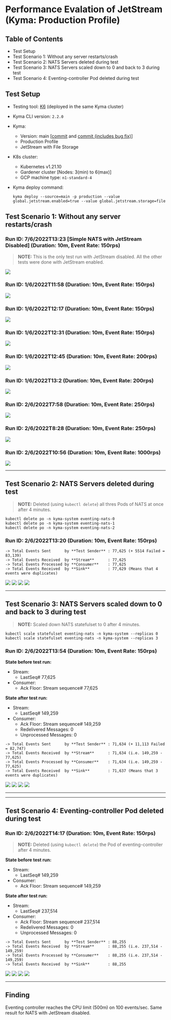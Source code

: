 # Performance Evalation of JetStream (Kyma: Production Profile)

## Table of Contents
- Test Setup
- Test Scenario 1: Without any server restarts/crash
- Test Scenario 2: NATS Servers deleted during test
- Test Scenario 3: NATS Servers scaled down to 0 and back to 3 during test
- Test Scenario 4: Eventing-controller Pod deleted during test

## Test Setup
* Testing tool: [K6](https://k6.io/) (deployed in the same Kyma cluster)
* Kyma CLI version: `2.2.0`
* Kyma: 
  * Version: main [[commit](https://github.com/kyma-project/kyma/commit/6eb300b0a159fa968763382fbfe918b8cb52f057) and [commit (includes bug fix)](https://github.com/kyma-project/kyma/commit/f8a0c28a43e9eebf192514acc61614300f9909a1)] 
  * Production Profile
  * JetStream with File Storage
* K8s cluster:
  * Kubernetes v1.21.10
  * Gardener cluster [Nodes: 3(min) to 6(max)]
  * GCP machine type: `n1-standard-4`

* Kyma deploy command:
  ```
  kyma deploy --source=main -p production --value global.jetstream.enabled=true --value global.jetstream.storage=file
  ```

## Test Scenario 1: Without any server restarts/crash

### Run ID: 7/6/2022T13:23 [Simple NATS with JetStream Disabled] (Duration: 10m, Event Rate: 150rps)

> **NOTE:** This is the only test run with JetStream disabled. All the other tests were done with JetStream enabled.

![](assets/NATS_07_06_22-10-150_1.png "")

### Run ID: 1/6/2022T11:58 (Duration: 10m, Event Rate: 150rps)
![](assets/01_06_22-10-150_1.png "")

### Run ID: 1/6/2022T12:17 (Duration: 10m, Event Rate: 150rps)
![](assets/01_06_22-10-150_2.png "")

### Run ID: 1/6/2022T12:31 (Duration: 10m, Event Rate: 150rps)
![](assets/01_06_22-10-150_3.png "")

### Run ID: 1/6/2022T12:45 (Duration: 10m, Event Rate: 200rps)
![](assets/01_06_22-10-200_1.png "")

### Run ID: 1/6/2022T13:2 (Duration: 10m, Event Rate: 200rps)
![](assets/01_06_22-10-200_2.png "")

### Run ID: 2/6/2022T7:58 (Duration: 10m, Event Rate: 250rps)
![](assets/02_06_22-10-250_1.png "")

### Run ID: 2/6/2022T8:28 (Duration: 10m, Event Rate: 250rps)
![](assets/02_06_22-10-250_2.png "")

### Run ID: 2/6/2022T10:56 (Duration: 10m, Event Rate: 1000rps)
![](assets/02_06_22-10-1000_1.png "")

---

## Test Scenario 2: NATS Servers deleted during test

> **NOTE:** Deleted (using `kubectl delete`) all thres Pods of NATS at once after 4 minutes.

```
kubectl delete po -n kyma-system eventing-nats-0
kubectl delete po -n kyma-system eventing-nats-1
kubectl delete po -n kyma-system eventing-nats-2
```

### Run ID: 2/6/2022T13:20 (Duration: 10m, Event Rate: 150rps)

```
-> Total Events Sent      by **Test Sender** : 77,625 (+ 5514 Failed = 83,139)
-> Total Events Received  by **Stream**      : 77,625
-> Total Events Processed by **Consumer**    : 77,625
-> Total Events Received  by **Sink**        : 77,629 (Means that 4 events were duplicates)
```

![](assets/crash1_1.png "")
![](assets/crash1_2.png "")
![](assets/crash1_4.png "")
![](assets/crash1_3.png "")

---

## Test Scenario 3: NATS Servers scaled down to 0 and back to 3 during test

> **NOTE:** Scaled down NATS statefulset to 0 after 4 minutes.

```
kubectl scale statefulset eventing-nats -n kyma-system --replicas 0
kubectl scale statefulset eventing-nats -n kyma-system --replicas 3
```

### Run ID: 2/6/2022T13:54 (Duration: 10m, Event Rate: 150rps)

**State before test run:**
- Stream:  
  - LastSeq# 77,625
- Consumer:  
  - Ack Floor: Stream sequence# 77,625

**State after test run:**
- Stream: 
  - LastSeq# 149,259
- Consumer:  
  - Ack Floor: Stream sequence# 149,259
  - Redelivered Messages: 0
  - Unprocessed Messages: 0

```
-> Total Events Sent      by **Test Sender** : 71,634 (+ 11,113 Failed = 82,747)
-> Total Events Received  by **Stream**      : 71,634 (i.e. 149,259 - 77,625)
-> Total Events Processed by **Consumer**    : 71,634 (i.e. 149,259 - 77,625)
-> Total Events Received  by **Sink**        : 71,637 (Means that 3 events were duplicates)
```

![](assets/crash2_1.png "")
![](assets/crash2_2.png "")
![](assets/crash2_4.png "")
![](assets/crash2_3.png "")

---
---
## Test Scenario 4: Eventing-controller Pod deleted during test

### Run ID: 2/6/2022T14:17 (Duration: 10m, Event Rate: 150rps)
> **NOTE:** Deleted (using `kubectl delete`) the Pod of eventing-controller after 4 minutes.

**State before test run:**
- Stream:  
  - LastSeq# 149,259
- Consumer:  
  - Ack Floor: Stream sequence# 149,259

**State after test run:**
- Stream:  
  - LastSeq# 237,514
- Consumer:  
  - Ack Floor: Stream sequence# 237,514
  - Redelivered Messages: 0
  - Unprocessed Messages: 0

```
-> Total Events Sent      by **Test Sender** : 88,255
-> Total Events Received  by **Stream**      : 88,255 (i.e. 237,514 - 149,259) 
-> Total Events Processed by **Consumer**    : 88,255 (i.e. 237,514 - 149,259)
-> Total Events Received  by **Sink**        : 88,255
```

![](assets/crash3_1.png "")
![](assets/crash3_2.png "")
![](assets/crash3_4.png "")
![](assets/crash3_3.png "")

---

## Finding

Eventing controller reaches the CPU limit (500m) on 100 events/sec. Same result for NATS with JetStream disabled.
